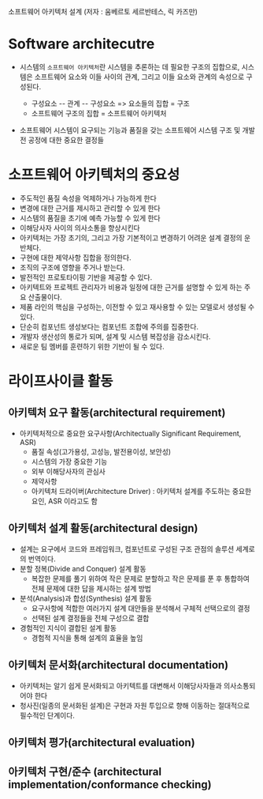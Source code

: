 소프트웨어 아키텍처 설계 (저자 : 움베르토 세르반테스, 릭 카즈만)

# Software architecutre
* 시스템의 `소프트웨어 아키텍처`란 시스템을 추론하는 데 필요한 구조의 집합으로, 시스템은 소프트웨어 요소와 이들 사이의 관계, 그리고 이들 요소와 관계의 속성으로 구성된다.
  * 구성요소 -- 관계 -- 구성요소 => 요소들의 집합 = 구조
  * 소프트웨어 구조의 집합 = 소프트웨어 아키텍처

* 소프트웨어 시스템이 요구되는 기능과 품질을 갖는 소프트웨어 시스템 구조 및 개발 전 공정에 대한 중요한 결정들


# 소프트웨어 아키텍처의 중요성
* 주도적인 품질 속성을 억제하거나 가능하게 한다
* 변경에 대한 근거를 제시하고 관리할 수 있게 한다
* 시스템의 품질을 초기에 예측 가능할 수 있게 한다
* 이해당사자 사이의 의사소통을 향상시킨다
* 아키텍처는 가장 초기의, 그리고 가장 기본적이고 변경하기 어려운 설계 결정의 운반체다.
* 구현에 대한 제약사항 집합을 정의한다.
* 조직의 구조에 영향을 주거나 받는다.
* 발전적인 프로토타이핑 기반을 제공할 수 있다.
* 아키텍트와 프로젝트 관리자가 비용과 일정에 대한 근거를 설명할 수 있게 하는 주요 산출물이다.
* 제품 라인의 핵심을 구성하는, 이전할 수 있고 재사용할 수 있는 모델로서 생성될 수 있다.
* 단순히 컴포넌트 생성보다는 컴포넌트 조합에 주의를 집중한다.
* 개발자 생산성의 통로가 되며, 설계 및 시스템 복잡성을 감소시킨다.
* 새로운 팀 멤버를 훈련하기 위한 기반이 될 수 있다.

# 라이프사이클 활동
## 아키텍처 요구 활동(architectural requirement)
* 아키텍처적으로 중요한 요구사항(Architectually Significant Requirement, ASR)
  * 품질 속성(고가용성, 고성능, 발전용이성, 보안성)
  * 시스템의 가장 중요한 기능
  * 외부 이해당사자의 관심사
  * 제약사항
  * 아키텍처 드라이버(Architecture Driver) : 아키텍처 설계를 주도하는 중요한 요인, ASR 이라고도 함

## 아키텍처 설계 활동(architectural design)
* 설계는 요구에서 코드와 프레임워크, 컴포넌트로 구성된 구조 관점의 솔루션 세계로의 번역이다.
* 분할 정복(Divide and Conquer) 설계 활동
  * 복잡한 문제를 풀기 위하여 작은 문제로 분할하고 작은 문제를 푼 후 통합하여 전체 문제에 대한 답을 제시하는 설계 방법
* 분석(Analysis)과 합성(Synthesis) 설계 활동
  * 요구사항에 적합한 여러가지 설계 대안들을 분석해서 구체적 선택으로의 결정
  * 선택된 설계 결정들을 전체 구성으로 결합
* 경험적인 지식이 결합된 설계 활동
  * 경험적 지식을 통해 설계의 효율을 높임

## 아키텍처 문서화(architectural documentation)
* 아키텍처는 알기 쉽게 문서화되고 아키텍트를 대변해서 이해당사자들과 의사소통되어야 한다
* 청사진(일종의 문서화된 설계)은 구현과 자원 투입으로 향해 이동하는 절대적으로 필수적인 단계이다.

## 아키텍처 평가(architectural evaluation)

## 아키텍처 구현/준수 (architectural implementation/conformance checking)
